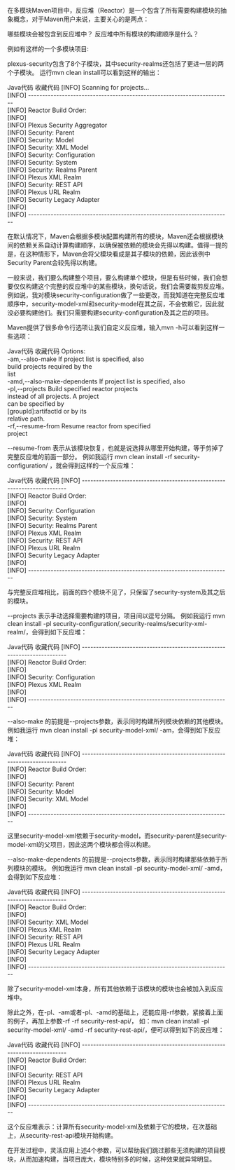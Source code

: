 在多模块Maven项目中，反应堆（Reactor）是一个包含了所有需要构建模块的抽象概念，对于Maven用户来说，主要关心的是两点：
 
哪些模块会被包含到反应堆中？
反应堆中所有模块的构建顺序是什么？
 
例如有这样的一个多模块项目:
 
plexus-security包含了8个子模块，其中security-realms还包括了更进一层的两个子模块。
运行mvn clean install可以看到这样的输出：
 
Java代码  收藏代码
[INFO] Scanning for projects...  
[INFO] ------------------------------------------------------------------------  
[INFO] Reactor Build Order:  
[INFO]   
[INFO] Plexus Security Aggregator  
[INFO] Security: Parent  
[INFO] Security: Model  
[INFO] Security: XML Model  
[INFO] Security: Configuration  
[INFO] Security: System  
[INFO] Security: Realms Parent  
[INFO] Plexus XML Realm  
[INFO] Security: REST API  
[INFO] Plexus URL Realm  
[INFO] Security Legacy Adapter  
[INFO]                                                                           
[INFO] ------------------------------------------------------------------------  
 
在默认情况下，Maven会根据多模块配置构建所有的模块，Maven还会根据模块间的依赖关系自动计算构建顺序，以确保被依赖的模块会先得以构建。值得一提的是，在这种情形下，Maven会将父模块看成是其子模块的依赖，因此该例中Security Parent会较先得以构建。
 
一般来说，我们要么构建整个项目，要么构建单个模块，但是有些时候，我们会想要仅仅构建这个完整的反应堆中的某些模块，换句话说，我们会需要裁剪反应堆。
例如说，我对模块security-configuration做了一些更改，而我知道在完整反应堆顺序中，security-model-xml和security-model在其之前，不会依赖它，因此就没必要构建他们。我们只需要构建security-configuration及其之后的项目。
 
Maven提供了很多命令行选项让我们自定义反应堆，输入mvn -h可以看到这样一些选项：
 
Java代码  收藏代码
Options:  
 -am,--also-make                        If project list is specified, also  
                                        build projects required by the  
                                        list  
 -amd,--also-make-dependents            If project list is specified, also  
 -pl,--projects <arg>                   Build specified reactor projects  
                                        instead of all projects. A project  
                                        can be specified by  
                                        [groupId]:artifactId or by its  
                                        relative path.  
 -rf,--resume-from <arg>                Resume reactor from specified  
                                        project  
 
 
--resume-from 表示从该模块恢复，也就是说选择从哪里开始构建，等于剪掉了完整反应堆的前面一部分。
例如我运行 mvn clean install -rf security-configuration/ ，就会得到这样的一个反应堆：
 
Java代码  收藏代码
[INFO] ------------------------------------------------------------------------  
[INFO] Reactor Build Order:  
[INFO]   
[INFO] Security: Configuration  
[INFO] Security: System  
[INFO] Security: Realms Parent  
[INFO] Plexus XML Realm  
[INFO] Security: REST API  
[INFO] Plexus URL Realm  
[INFO] Security Legacy Adapter  
[INFO]                                                                           
[INFO] ------------------------------------------------------------------------  
  
与完整反应堆相比，前面的四个模块不见了，只保留了security-system及其之后的模块。
 
--projects 表示手动选择需要构建的项目，项目间以逗号分隔。
例如我运行 mvn clean install -pl security-configuration/,security-realms/security-xml-realm/，会得到如下反应堆：
 
Java代码  收藏代码
[INFO] ------------------------------------------------------------------------  
[INFO] Reactor Build Order:  
[INFO]   
[INFO] Security: Configuration  
[INFO] Plexus XML Realm  
[INFO]                                                                           
[INFO] ------------------------------------------------------------------------  
 
--also-make 的前提是--projects参数，表示同时构建所列模块依赖的其他模块。
例如我运行 mvn clean install -pl security-model-xml/ -am，会得到如下反应堆：
 
Java代码  收藏代码
[INFO] ------------------------------------------------------------------------  
[INFO] Reactor Build Order:  
[INFO]   
[INFO] Security: Parent  
[INFO] Security: Model  
[INFO] Security: XML Model  
[INFO]                                                                           
[INFO] ------------------------------------------------------------------------  
 
 
这里security-model-xml依赖于security-model，而security-parent是security-model-xml的父项目，因此这两个模块都会得以构建。
 
--also-make-dependents 的前提是--projects参数，表示同时构建那些依赖于所列模块的模块。
例如我运行 mvn clean install -pl security-model-xml/ -amd，会得到如下反应堆：
 
Java代码  收藏代码
[INFO] ------------------------------------------------------------------------  
[INFO] Reactor Build Order:  
[INFO]   
[INFO] Security: XML Model  
[INFO] Plexus XML Realm  
[INFO] Security: REST API  
[INFO] Plexus URL Realm  
[INFO] Security Legacy Adapter  
[INFO]                                                                           
[INFO] ------------------------------------------------------------------------  
 
 
除了security-model-xml本身，所有其他依赖于该模块的模块也会被加入到反应堆中。
 
除此之外，在-pl、-am或者-pl、-amd的基础上，还能应用-rf参数，紧接着上面的例子，再加上参数-rf -rf security-rest-api/，
如：mvn clean install -pl security-model-xml/ -amd -rf security-rest-api/，便可以得到如下的反应堆：
 
Java代码  收藏代码
[INFO] ------------------------------------------------------------------------  
[INFO] Reactor Build Order:  
[INFO]   
[INFO] Security: REST API  
[INFO] Plexus URL Realm  
[INFO] Security Legacy Adapter  
[INFO]                                                                           
[INFO] ------------------------------------------------------------------------  
 
 
这个反应堆表示：计算所有security-model-xml及依赖于它的模块，在次基础上，从security-rest-api模块开始构建。
 
在开发过程中，灵活应用上述4个参数，可以帮助我们跳过那些无须构建的项目模块，从而加速构建，当项目庞大，模块特别多的时候，这种效果就异常明显。